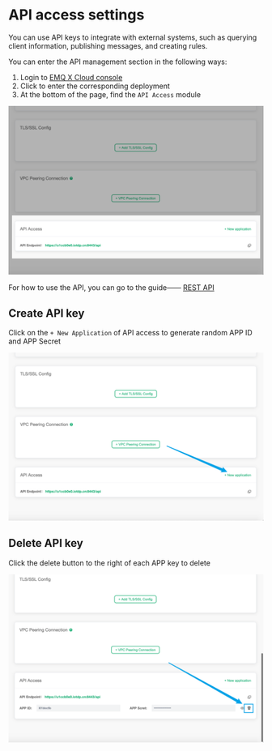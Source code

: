 # API access settings

You can use API keys to integrate with external systems, such as querying client information, publishing messages, and creating rules.

You can enter the API management section in the following ways:

1. Login to [EMQ X Cloud console](https://cloud.emqx.io/console)
2. Click to enter the corresponding deployment
3. At the bottom of the page, find the `API Access` module

![API](_assets/deployment_api.png)

For how to use the API, you can go to the guide—— [REST API](../api.md)

## Create API key

Click on the `+ New Application` of API access to generate random APP ID and APP Secret

![创建 APP](_assets/app_add.png)

## Delete API key

Click the delete button to the right of each APP key to delete

![创建 APP](_assets/app_del.png)
